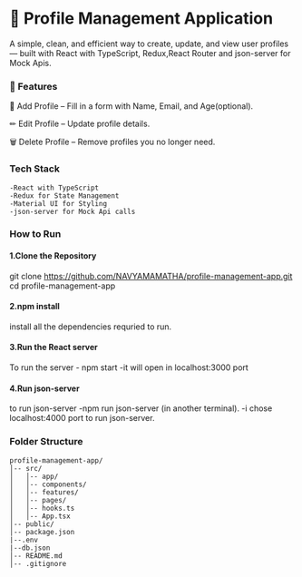 # 👤 Profile Management Application
A simple, clean, and efficient way to create, update, and view user profiles — built with  React with TypeScript, Redux,React Router and json-server for Mock Apis.


### 🌟 Features
📝 Add Profile – Fill in a form with Name, Email, and Age(optional).

✏ Edit Profile – Update profile details.

🗑 Delete Profile – Remove profiles you no longer need.


### Tech Stack
```
-React with TypeScript
-Redux for State Management
-Material UI for Styling
-json-server for Mock Api calls
```
### How to Run 
#### 1.Clone the Repository
git clone https://github.com/NAVYAMAMATHA/profile-management-app.git
cd profile-management-app

#### 2.npm install
install all the dependencies requried to run.

#### 3.Run the React server
To run the server 
    - npm start
-it will open in localhost:3000 port

#### 4.Run json-server
to run json-server 
    -npm run json-server (in another terminal).
-i chose localhost:4000 port to run json-server.


### Folder Structure
```
profile-management-app/
│-- src/
│   │-- app/              
│   │-- components/       
│   │-- features/         
│   │-- pages/            
│   │-- hooks.ts          
│   │-- App.tsx          
│-- public/              
│-- package.json
|--.env
|--db.json
│-- README.md
│-- .gitignore

```
